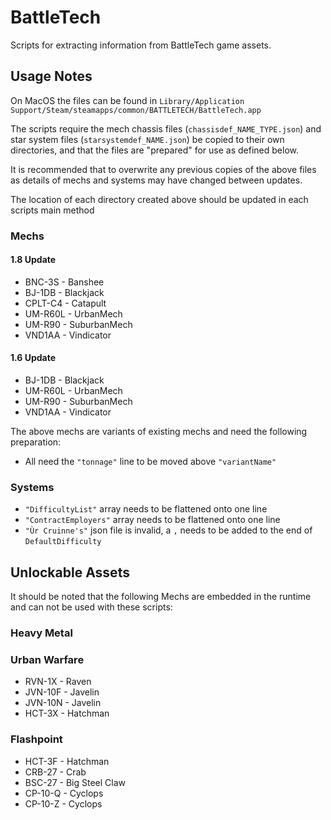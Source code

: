 # BattleTech
Scripts for extracting information from BattleTech game assets.

## Usage Notes
On MacOS the files can be found in `Library/Application Support/Steam/steamapps/common/BATTLETECH/BattleTech.app`

The scripts require the mech chassis files (`chassisdef_NAME_TYPE.json`) and star system files 
(`starsystemdef_NAME.json`) be copied to their own directories, and that the files are "prepared" for use as defined below.

It is recommended that to overwrite any previous copies of the above files as details of mechs and systems may have 
changed between updates.

The location of each directory created above should be updated in each scripts main method

### Mechs
#### 1.8 Update
* BNC-3S - Banshee
* BJ-1DB - Blackjack
* CPLT-C4 - Catapult
* UM-R60L - UrbanMech
* UM-R90 - SuburbanMech
* VND1AA - Vindicator
#### 1.6 Update
* BJ-1DB - Blackjack
* UM-R60L - UrbanMech
* UM-R90 - SuburbanMech
* VND1AA - Vindicator

The above mechs are variants of existing mechs and need the following preparation: 
+ All need the `"tonnage"` line to be moved above `"variantName"`

### Systems
+ `"DifficultyList"` array needs to be flattened onto one line
+ `"ContractEmployers"` array needs to be flattened onto one line
+ `"Ùr Cruinne's"` json file is invalid, a `,` needs to be added to the end of `DefaultDifficulty`

## Unlockable Assets
It should be noted that the following Mechs are embedded in the runtime and can not be used with these scripts:
### Heavy Metal
### Urban Warfare
* RVN-1X - Raven
* JVN-10F - Javelin
* JVN-10N - Javelin
* HCT-3X - Hatchman
### Flashpoint
* HCT-3F - Hatchman
* CRB-27 - Crab
* BSC-27 - Big Steel Claw
* CP-10-Q - Cyclops
* CP-10-Z - Cyclops
